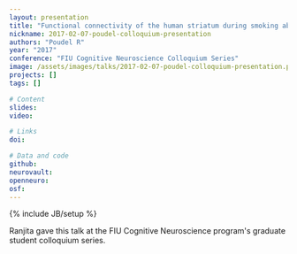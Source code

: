 ```yaml
---
layout: presentation
title: "Functional connectivity of the human striatum during smoking abstinence and pharmacologic administration"
nickname: 2017-02-07-poudel-colloquium-presentation
authors: "Poudel R"
year: "2017"
conference: "FIU Cognitive Neuroscience Colloquium Series"
image: /assets/images/talks/2017-02-07-poudel-colloquium-presentation.png
projects: []
tags: []

# Content
slides:
video:

# Links
doi:

# Data and code
github: 
neurovault:
openneuro:
osf:
---
```

{% include JB/setup %}

Ranjita gave this talk at the FIU Cognitive Neuroscience program's graduate student colloquium series.
